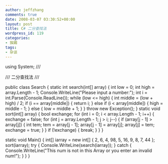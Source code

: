 ```yaml
---
author: jeffzhang
comments: true
date: 2008-03-07 03:30:52+00:00
layout: post
title: C# 二分查找法
wordpress_id: 119
categories:
- 挨踢
tags:
- 杂谈
---
```


using System;
 /// <summary>
 /// 二分查找法
 /// </summary>

public class Search
 {
  static int search(int[] array)
  {
  int low = 0;
  int high = array.Length - 1;
  Console.WriteLine("Please input a number:");
  int i = int.Parse(Console.ReadLine());
  while (low <= high)
  {
  int middle = (low + high) / 2;
  if (i == array[middle])
  {
  return i;
  }
  else if (i < array[middle])
  {
  high = middle - 1;
  }
  else
  {
  low = middle + 1;
  }
  }
  throw new Exception();
  }
  static void sort(int[] array)
  {
  bool exchange;
  for (int i = 0; i < array.Length - 1; i++)
  {
  exchange = false;
  for (int j = array.Length - 1; j > i; j--)
  {
  if (array[j - 1] > array[j])
  {
  int tem;
  tem = array[j - 1];
  array[j - 1] = array[j];
  array[j] = tem;
  exchange = true;
  }
  }
  if (!exchange) { break; }
  }
  }

static void Main()
  {
  int[] iarray = new int[] { 2, 6, 4, 98, 5, 16, 9, 8, 7, 44 };
  sort(iarray);
  try
  {
  Console.WriteLine(search(iarray));
  }
  catch
  {
  Console.WriteLine("This num is not in this Array or you enter an invalid num!");
  }
  }
 }

